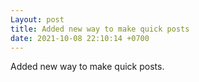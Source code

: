 ```yaml
---
Layout: post
title: Added new way to make quick posts
date: 2021-10-08 22:10:14 +0700
---
```

Added new way to make quick posts.
